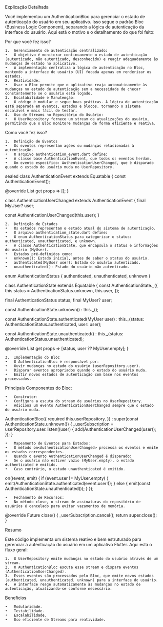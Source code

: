 Explicação Detalhada

Você implementou um AuthenticationBloc para gerenciar o estado de autenticação do usuário em seu aplicativo. Isso segue o padrão Bloc (Business Logic Component), separando a lógica de autenticação da interface do usuário. Aqui está o motivo e o detalhamento do que foi feito:

Por que você fez isso?

	1.	Gerenciamento de autenticação centralizado:
	•	O objetivo é monitorar continuamente o estado de autenticação (autenticado, não autenticado, desconhecido) e reagir adequadamente às mudanças de estado no aplicativo.
	•	A implementação centraliza a lógica de autenticação no Bloc, mantendo a interface do usuário (UI) focada apenas em renderizar os estados.
	2.	Reatividade:
	•	Usar o Bloc permite que o aplicativo reaja automaticamente às mudanças no estado de autenticação sem a necessidade de checar constantemente se o usuário está logado.
	3.	Escalabilidade e Manutenção:
	•	O código é modular e segue boas práticas. A lógica de autenticação está separada em eventos, estados e blocos, tornando o sistema escalável e mais fácil de testar.
	4.	Uso de Streams no Repositório do Usuário:
	•	O UserRepository fornece um stream de atualizações do usuário, permitindo que o Bloc monitore mudanças de forma eficiente e reativa.

Como você fez isso?

	1.	Definição de Eventos
	•	Os eventos representam ações ou mudanças relacionadas à autenticação.
	•	O arquivo authentication_event.dart define:
	•	A classe base AuthenticationEvent, que todos os eventos herdam.
	•	Um evento específico: AuthenticationUserChanged, que é disparado quando o estado do usuário muda no UserRepository.

sealed class AuthenticationEvent extends Equatable {
  const AuthenticationEvent();

  @override
  List<Object> get props => [];
}

class AuthenticationUserChanged extends AuthenticationEvent {
  final MyUser? user;

  const AuthenticationUserChanged(this.user);
}


	2.	Definição de Estados
	•	Os estados representam o estado atual do sistema de autenticação.
	•	O arquivo authentication_state.dart define:
	•	O enum AuthenticationStatus para categorizar o status: authenticated, unauthenticated, e unknown.
	•	A classe AuthenticationState, que encapsula o status e informações do usuário (MyUser).
	•	Estados pré-definidos como:
	•	unknown(): Estado inicial, antes de saber o status do usuário.
	•	authenticated(MyUser user): Estado do usuário autenticado.
	•	unauthenticated(): Estado do usuário não autenticado.

enum AuthenticationStatus { authenticated, unauthenticated, unknown }

class AuthenticationState extends Equatable {
  const AuthenticationState._({
    this.status = AuthenticationStatus.unknown,
    this.user,
  });

  final AuthenticationStatus status;
  final MyUser? user;

  const AuthenticationState.unknown() : this._();

  const AuthenticationState.authenticated(MyUser user)
      : this._(status: AuthenticationStatus.authenticated, user: user);

  const AuthenticationState.unauthenticated()
      : this._(status: AuthenticationStatus.unauthenticated);

  @override
  List<Object> get props => [status, user ?? MyUser.empty];
}


	3.	Implementação do Bloc
	•	O AuthenticationBloc é responsável por:
	•	Ouvir mudanças no estado do usuário (userRepository.user).
	•	Disparar eventos apropriados quando o estado do usuário muda.
	•	Emitir novos estados de autenticação com base nos eventos processados.
Principais Componentes do Bloc:

	•	Construtor:
	•	Configura a escuta do stream de usuários no UserRepository.
	•	Adiciona um evento AuthenticationUserChanged sempre que o estado do usuário muda.

AuthenticationBloc({
  required this.userRepository,
}) : super(const AuthenticationState.unknown()) {
  _userSubscription = userRepository.user.listen((user) {
    add(AuthenticationUserChanged(user));
  });
}

	•	Mapeamento de Eventos para Estados:
	•	O método on<AuthenticationUserChanged> processa os eventos e emite os estados correspondentes.
	•	Quando o evento AuthenticationUserChanged é disparado:
	•	Se o usuário não estiver vazio (MyUser.empty), o estado authenticated é emitido.
	•	Caso contrário, o estado unauthenticated é emitido.

on<AuthenticationUserChanged>((event, emit) {
  if (event.user != MyUser.empty) {
    emit(AuthenticationState.authenticated(event.user!));
  } else {
    emit(const AuthenticationState.unauthenticated());
  }
});

	•	Fechamento de Recursos:
	•	No método close, o stream de assinaturas do repositório de usuários é cancelado para evitar vazamentos de memória.

@override
Future<void> close() {
  _userSubscription.cancel();
  return super.close();
}



Resumo

Este código implementa um sistema reativo e bem estruturado para gerenciar a autenticação do usuário em um aplicativo Flutter. Aqui está o fluxo geral:

	1.	O UserRepository emite mudanças no estado do usuário através de um stream.
	2.	O AuthenticationBloc escuta esse stream e dispara eventos (AuthenticationUserChanged).
	3.	Esses eventos são processados pelo Bloc, que emite novos estados (authenticated, unauthenticated, unknown) para a interface do usuário.
	4.	A interface reage automaticamente às mudanças no estado de autenticação, atualizando-se conforme necessário.

Benefícios

	•	Modularidade.
	•	Testabilidade.
	•	Escalabilidade.
	•	Uso eficiente de Streams para reatividade.